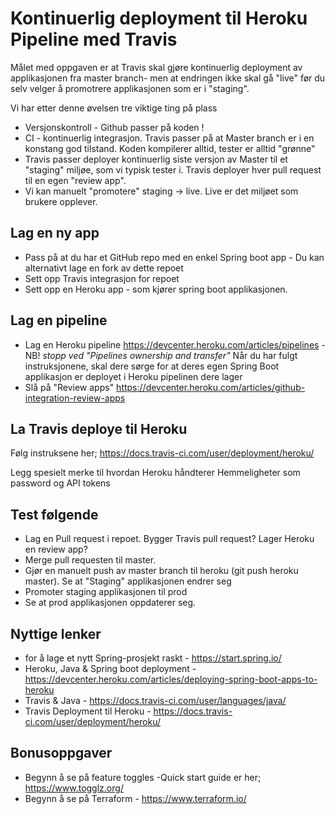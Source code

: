 # Kontinuerlig deployment til Heroku Pipeline med Travis

Målet med oppgaven er at Travis skal gjøre kontinuerlig deployment av applikasjonen fra master branch- men at endringen ikke skal gå "live" før du selv velger å promotrere applikasjonen som er i "staging". 

Vi har etter denne øvelsen tre viktige ting på plass

* Versjonskontroll - Github passer på koden !
* CI - kontinuerlig integrasjon. Travis passer på at Master branch er i en konstang god tilstand. Koden kompilerer alltid, tester er alltid "grønne"
* Travis passer deployer kontinuerlig siste versjon av Master til  et "staging" miljøe, som vi typisk tester i. Travis deployer hver pull request
til en egen "review app".
* Vi kan manuelt "promotere" staging -> live. Live er det miljøet som brukere opplever.

## Lag en ny app

* Pass på at du har et GitHub repo med en enkel Spring boot app - Du kan alternativt lage en fork av dette repoet
* Sett opp Travis integrasjon for repoet
* Sett opp en Heroku app - som kjører spring boot applikasjonen. 

## Lag en pipeline

- Lag en Heroku pipeline https://devcenter.heroku.com/articles/pipelines - NB! *stopp ved "Pipelines ownership and transfer"*
Når du har fulgt instruksjonene, skal dere sørge for at deres egen Spring Boot applikasjon er deployet i Heroku pipelinen dere lager
- Slå på "Review apps" https://devcenter.heroku.com/articles/github-integration-review-apps

## La Travis deploye til Heroku 

Følg instruksene her; 
https://docs.travis-ci.com/user/deployment/heroku/

Legg spesielt merke til hvordan Heroku håndterer Hemmeligheter som password og API tokens

## Test følgende

- Lag en Pull request i repoet. Bygger Travis pull request? Lager Heroku en review app?
- Merge pull requesten til master.
- Gjør en manuelt push av master branch til heroku (git push heroku master). Se at "Staging" applikasjonen endrer seg
- Promoter staging applikasjonen til prod
- Se at prod applikasjonen oppdaterer seg.


## Nyttige lenker
 
- for å lage et nytt Spring-prosjekt raskt - https://start.spring.io/  
- Heroku, Java & Spring boot deployment - https://devcenter.heroku.com/articles/deploying-spring-boot-apps-to-heroku 
- Travis & Java - https://docs.travis-ci.com/user/languages/java/
- Travis Deployment til Heroku -  https://docs.travis-ci.com/user/deployment/heroku/


## Bonusoppgaver

* Begynn å se på feature toggles -Quick start guide er her; https://www.togglz.org/
* Begynn å se på Terraform - https://www.terraform.io/
